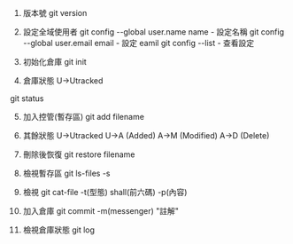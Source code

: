1. 版本號
git version

2. 設定全域使用者
git config --global user.name name - 設定名稱
git config --global user.email email - 設定 eamil
git config --list - 查看設定

3. 初始化倉庫
git init

4. 倉庫狀態
U->Utracked

git status

5. 加入控管(暫存區)
git add filename

6. 其餘狀態
U->Utracked
U->A (Added)
A->M (Modified)
A->D (Delete)

7. 刪除後恢復
git restore filename

8. 檢視暫存區
git ls-files -s

9. 檢視
git cat-file -t(型態) shall(前六碼)
             -p(內容)

10. 加入倉庫
git commit -m(messenger) "註解"

11. 檢視倉庫狀態
git log